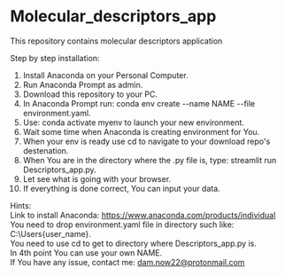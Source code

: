 # Molecular_descriptors_app
This repository contains molecular descriptors application


Step by step installation:    
1. Install Anaconda on your Personal Computer.   
2. Run Anaconda Prompt as admin.   
3. Download this repository to your PC.    
4. In Anaconda Prompt run: conda env create --name NAME --file environment.yaml.    
5. Use: conda activate myenv to launch your new environment.
6. Wait some time when Anaconda is creating environment for You.
7. When your env is ready use cd to navigate to your download repo's destenation.    
8. When You are in the directory where the .py file is, type: streamlit run Descriptors_app.py.    
9. Let see what is going with your browser.    
10. If everything is done correct, You can input your data.     


 Hints:   
  Link to install Anaconda: https://www.anaconda.com/products/individual   
  You need to drop environment.yaml file in directory such like: C:\Users\{user_name}.   
  You need to use cd to get to directory where Descriptors_app.py is.   
  In 4th point You can use your own NAME.   
  If You have any issue, contact me: dam.now22@protonmail.com   
